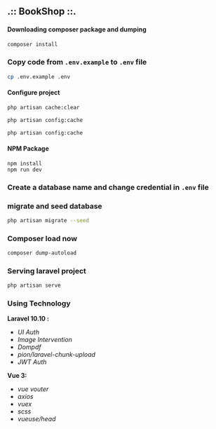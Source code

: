 ## .:: BookShop  ::.

#### Downloading composer package and dumping
~~~bash
composer install
~~~

### Copy code from `.env.example` to `.env` file
~~~bash
cp .env.example .env
~~~

#### Configure project
~~~bash
php artisan cache:clear
~~~
~~~bash
php artisan config:cache
~~~
~~~bash
php artisan config:cache
~~~

#### NPM Package
~~~npm
npm install
npm run dev
~~~

### Create a database name and change credential in `.env` file

### migrate and seed database
~~~bash
php artisan migrate --seed
~~~

### Composer load now
~~~bash
composer dump-autoload
~~~

### Serving laravel project
~~~bash
php artisan serve
~~~

### Using Technology
**Laravel 10.10 :**
* _UI Auth_
* _Image Intervention_
* _Dompdf_
* _pion/laravel-chunk-upload_
* _JWT Auth_

**Vue 3:**
* _vue vouter_
* _axios_
* _vuex_
* _scss_
* _vueuse/head_

